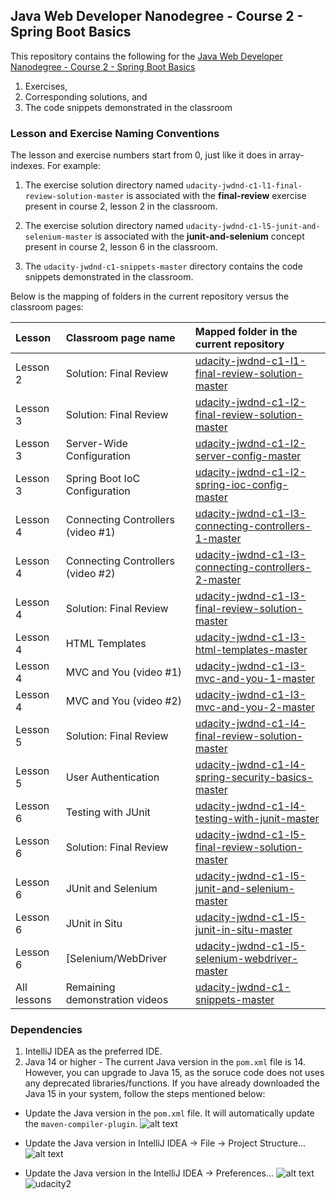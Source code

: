 ## Java Web Developer Nanodegree - Course 2 - Spring Boot Basics
This repository contains the following for the 
[Java Web Developer Nanodegree - Course 2 - Spring Boot Basics](https://www.udacity.com/course/java-developer-nanodegree--nd035)
1. Exercises, 
2. Corresponding solutions, and 
3. The code snippets demonstrated in the classroom

### Lesson and Exercise Naming Conventions
The lesson and exercise numbers start from 0, just like it does in array-indexes. For example:
1. The exercise solution directory named `udacity-jwdnd-c1-l1-final-review-solution-master` is associated with the **final-review** exercise present in course 2, lesson 2 in the classroom. 

1. The exercise solution directory named `udacity-jwdnd-c1-l5-junit-and-selenium-master` is associated with the **junit-and-selenium** concept present in course 2, lesson 6 in the classroom. 

1. The `udacity-jwdnd-c1-snippets-master` directory contains the code snippets demonstrated in the classroom. 


Below is the mapping of folders in the current repository versus the classroom pages:

|Lesson| Classroom page name|Mapped folder in the current repository|
|:-----|:-----|:-----|
|Lesson 2|Solution: Final Review|[udacity-jwdnd-c1-l1-final-review-solution-master](https://github.com/udacity/nd035-c1-spring-boot-basics-examples/tree/master/udacity-jwdnd-c1-l1-final-review-solution-master)|
|Lesson 3|Solution: Final Review|[udacity-jwdnd-c1-l2-final-review-solution-master](https://github.com/udacity/nd035-c1-spring-boot-basics-examples/tree/master/udacity-jwdnd-c1-l2-final-review-solution-master)|
|Lesson 3|Server-Wide Configuration|[udacity-jwdnd-c1-l2-server-config-master](https://github.com/udacity/nd035-c1-spring-boot-basics-examples/tree/master/udacity-jwdnd-c1-l2-server-config-master)|
|Lesson 3|Spring Boot IoC Configuration|[udacity-jwdnd-c1-l2-spring-ioc-config-master](https://github.com/udacity/nd035-c1-spring-boot-basics-examples/tree/master/udacity-jwdnd-c1-l2-spring-ioc-config-master)|
|Lesson 4|Connecting Controllers (video #1)|[udacity-jwdnd-c1-l3-connecting-controllers-1-master](https://github.com/udacity/nd035-c1-spring-boot-basics-examples/tree/master/udacity-jwdnd-c1-l3-connecting-controllers-1-master)|
|Lesson 4|Connecting Controllers (video #2)|[udacity-jwdnd-c1-l3-connecting-controllers-2-master](https://github.com/udacity/nd035-c1-spring-boot-basics-examples/tree/master/udacity-jwdnd-c1-l3-connecting-controllers-2-master)|
|Lesson 4|Solution: Final Review|[udacity-jwdnd-c1-l3-final-review-solution-master](https://github.com/udacity/nd035-c1-spring-boot-basics-examples/tree/master/udacity-jwdnd-c1-l3-final-review-solution-master)|
|Lesson 4|HTML Templates|[udacity-jwdnd-c1-l3-html-templates-master](https://github.com/udacity/nd035-c1-spring-boot-basics-examples/tree/master/udacity-jwdnd-c1-l3-html-templates-master)|
|Lesson 4|MVC and You (video #1)|[udacity-jwdnd-c1-l3-mvc-and-you-1-master](https://github.com/udacity/nd035-c1-spring-boot-basics-examples/tree/master/udacity-jwdnd-c1-l3-mvc-and-you-1-master)|
|Lesson 4|MVC and You (video #2)|[udacity-jwdnd-c1-l3-mvc-and-you-2-master](https://github.com/udacity/nd035-c1-spring-boot-basics-examples/tree/master/udacity-jwdnd-c1-l3-mvc-and-you-2-master)|
|Lesson 5|Solution: Final Review|[udacity-jwdnd-c1-l4-final-review-solution-master](https://github.com/udacity/nd035-c1-spring-boot-basics-examples/tree/master/udacity-jwdnd-c1-l4-final-review-solution-master)|
|Lesson 5|User Authentication|[udacity-jwdnd-c1-l4-spring-security-basics-master](https://github.com/udacity/nd035-c1-spring-boot-basics-examples/tree/master/udacity-jwdnd-c1-l4-spring-security-basics-master)|
|Lesson 6|Testing with JUnit|[udacity-jwdnd-c1-l4-testing-with-junit-master](https://github.com/udacity/nd035-c1-spring-boot-basics-examples/tree/master/udacity-jwdnd-c1-l4-testing-with-junit-master)|
|Lesson 6|Solution: Final Review|[udacity-jwdnd-c1-l5-final-review-solution-master](https://github.com/udacity/nd035-c1-spring-boot-basics-examples/tree/master/udacity-jwdnd-c1-l5-final-review-solution-master)|
|Lesson 6|JUnit and Selenium|[udacity-jwdnd-c1-l5-junit-and-selenium-master](https://github.com/udacity/nd035-c1-spring-boot-basics-examples/tree/master/udacity-jwdnd-c1-l5-junit-and-selenium-master)|
|Lesson 6|JUnit in Situ|[udacity-jwdnd-c1-l5-junit-in-situ-master](https://github.com/udacity/nd035-c1-spring-boot-basics-examples/tree/master/udacity-jwdnd-c1-l5-junit-in-situ-master)|
|Lesson 6|[Selenium/WebDriver|[udacity-jwdnd-c1-l5-selenium-webdriver-master](https://github.com/udacity/nd035-c1-spring-boot-basics-examples/tree/master/udacity-jwdnd-c1-l5-selenium-webdriver-master)|
|All lessons|Remaining demonstration videos |[udacity-jwdnd-c1-snippets-master](https://github.com/udacity/nd035-c1-spring-boot-basics-examples/tree/master/udacity-jwdnd-c1-snippets-master)|



### Dependencies
1. IntelliJ IDEA as the preferred IDE. 
2. Java 14 or higher - The current Java version in the `pom.xml` file is 14. However, you can upgrade to Java 15, as the soruce code does not uses any deprecated libraries/functions. If you have already downloaded the Java 15 in your system, follow the steps mentioned below:
 * Update the Java version in the `pom.xml` file. It will automatically update the `maven-compiler-plugin`. 
 ![alt text]( https://github.com/udacity/nd035-c1-spring-boot-basics-examples/blob/master/images/pom.png?raw=true)

 * Update the Java version in IntelliJ IDEA &#8594; File &#8594; Project Structure...
  ![alt text]( https://github.com/udacity/nd035-c1-spring-boot-basics-examples/blob/master/images/Project_Structure.png?Pro=true)

 * Update the Java version in the IntelliJ IDEA &#8594; Preferences...
 ![alt text]( https://github.com/udacity/nd035-c1-spring-boot-basics-examples/blob/master/images/Preferences.png?raw=true)
![udacity2](https://github.com/user-attachments/assets/71bd2ab9-3a67-4a7a-9231-6c1d2809e054)



